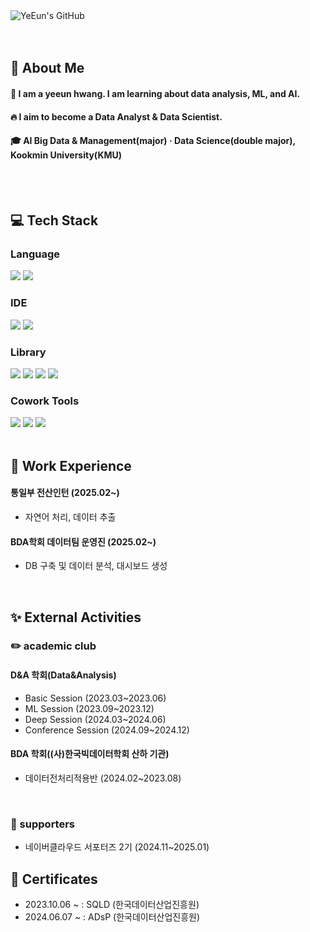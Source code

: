 <div class="header">
      <img src="https://capsule-render.vercel.app/api?type=transparent&fontColor=F5C0CA&text=YeEun's%20GitHub%20&height=150&fontSize=60&descAlignY=75&descAlign=60" alt="YeEun's GitHub">
    </div>
  <br/>
  <br/>

<div>
  <!--Body-->
  
  ## 👀 About Me
  #### :raising_hand: I am a yeeun hwang. I am learning about data analysis, ML, and AI.<br/>
  #### :fire: I aim to become a  Data Analyst & Data Scientist.<br/>
  #### :mortar_board: AI Big Data & Management(major) · Data Science(double major), Kookmin University(KMU)
  <br/>
  <br/>
  
  ## :computer: Tech Stack
  ### Language
  <!--Python-->
  <img src="https://img.shields.io/badge/Python-3776AB?style=flat-square&logo=Python&logoColor=white"/>
  <!--MySQL-->
  <img src="https://img.shields.io/badge/MySQL-4479A1?style=flat-square&logo=MySQL&logoColor=white"/>
  <br/>

  ### IDE
  <!--Jupyter-->
  <img src="https://img.shields.io/badge/Jupyter-F37626?style=flat-square&logo=jupyter&logoColor=white"/>
  <!--VScode-->
  <img src="https://img.shields.io/badge/VScode-009FD9?style=flat-square&logo=VScode&logoColor=white"/>
   <br/>
  
  ### Library
  <!--PyTorch-->
  <img src="https://img.shields.io/badge/PyTorch-EE4C2C?style=flat-square&logo=PyTorch&logoColor=white"/>
  <!--Selenium-->
  <img src="https://img.shields.io/badge/Selenium-43B02A?style=flat-square&logo=Selenium&logoColor=white"/>
  <!--Numpy-->
  <img src="https://img.shields.io/badge/Numpy-013243?style=flat-square&logo=Numpy&logoColor=white"/>
  <!--Pandas-->
  <img src="https://img.shields.io/badge/Pandas-150458?style=flat-square&logo=Pandas&logoColor=white"/>
  <br/>

  ### Cowork Tools
  <!--Notion-->
  <img src="https://img.shields.io/badge/Notion-000000?style=flat-square&logo=Notion&logoColor=white"/>
  <!--GitHub-->
  <img src="https://img.shields.io/badge/GitHub-181717?style=flat-square&logo=GitHub&logoColor=white"/>
  <!--Slack-->
  <img src="https://img.shields.io/badge/Slack-4A154B?style=flat-square&logo=Slack&logoColor=white"/>
  
  <br/>
  <br/>

  ## :office: Work Experience
  #### 통일부 전산인턴 (2025.02~)
  - 자연어 처리, 데이터 추출 <br/>
  
  #### BDA학회 데이터팀 운영진 (2025.02~)
  - DB 구축 및 데이터 분석, 대시보드 생성
  
  <br/>

  ## :sparkles: External Activities
  ### :pencil2: academic club
  #### D&A 학회(Data&Analysis)
  - Basic Session (2023.03~2023.06)
  - ML Session (2023.09~2023.12)
  - Deep Session (2024.03~2024.06)
  - Conference Session (2024.09~2024.12)

  #### BDA 학회((사)한국빅데이터학회 산하 기관)
  - 데이터전처리적용반 (2024.02~2023.08)
  <br/>

  ### :information_desk_person: supporters
  - 네이버클라우드 서포터즈 2기 (2024.11~2025.01) <br/>

  ## :scroll: Certificates
  - 2023.10.06 ~ : SQLD (한국데이터산업진흥원)
  - 2024.06.07 ~ : ADsP (한국데이터산업진흥원)
  <br/>
  
</div>

<!--
**Jiyu-Kim/Jiyu-Kim** is a ✨ _special_ ✨ repository because its `README.md` (this file) appears on your GitHub profile.

Here are some ideas to get you started:
- Hi there 👋
- 🔭 I’m currently working on ...
- 🌱 I’m currently learning ...
- 👯 I’m looking to collaborate on ...
- 🤔 I’m looking for help with ...
- 💬 Ask me about ...
- 📫 How to reach me: ...
- 😄 Pronouns: ...
- ⚡ Fun fact: ...
-->

